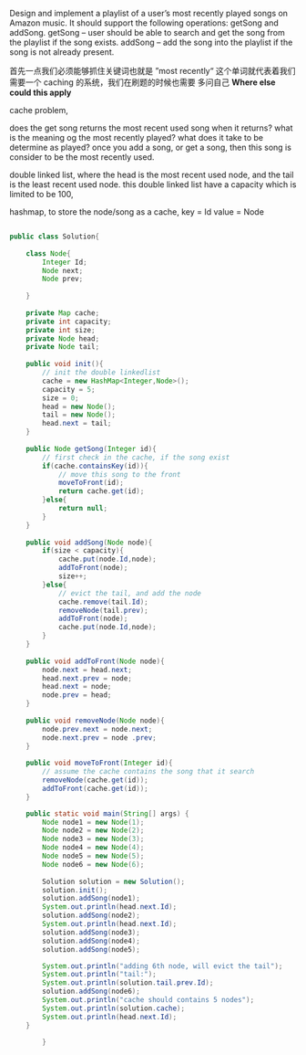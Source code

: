 Design and implement a playlist of a user’s most recently played songs on Amazon music. It should support the following operations: getSong and addSong.
getSong – user should be able to search and get the song from the playlist if the song exists.
addSong – add the song into the playlist if the song is not already present.

首先一点我们必须能够抓住关键词也就是 ”most recently“ 这个单词就代表着我们需要一个 caching 的系统，我们在刷题的时候也需要 多问自己 **Where else could this apply**

cache problem, 

does the get song returns the most recent used song when it returns? 
what is the meaning og the most recently played? 
what does it take to be determine as played?
once you add a song, or get a song, then this song is consider to be the most recently used.

double linked list, where the head is the most recent used node, and the tail is the least recent used node.
this double linked list have a capacity which is limited to be 100, 

hashmap, to store the node/song as a cache,
key = Id
value = Node

```java

public class Solution{
    
    class Node{
        Integer Id;
        Node next;
        Node prev;
        
    }
    
    private Map cache;
    private int capacity;
    private int size;
    private Node head;
    private Node tail;
    
    public void init(){
        // init the double linkedlist
        cache = new HashMap<Integer,Node>();
        capacity = 5;
        size = 0;
        head = new Node();
        tail = new Node();
        head.next = tail;
    } 
    
    public Node getSong(Integer id){
        // first check in the cache, if the song exist
        if(cache.containsKey(id)){
            // move this song to the front
            moveToFront(id);
            return cache.get(id);
        }else{
            return null;
        }
    }
    
    public void addSong(Node node){
        if(size < capacity){
            cache.put(node.Id,node);
            addToFront(node);
            size++;
        }else{
            // evict the tail, and add the node
            cache.remove(tail.Id);
            removeNode(tail.prev);
            addToFront(node);
            cache.put(node.Id,node);
        }
    }
    
    public void addToFront(Node node){
        node.next = head.next;
        head.next.prev = node;
        head.next = node;
        node.prev = head;
    }
    
    public void removeNode(Node node){
        node.prev.next = node.next;
        node.next.prev = node .prev;
    }
    
    public void moveToFront(Integer id){
        // assume the cache contains the song that it search
        removeNode(cache.get(id));
        addToFront(cache.get(id));
    }

    public static void main(String[] args) {
        Node node1 = new Node(1);
        Node node2 = new Node(2);
        Node node3 = new Node(3);
        Node node4 = new Node(4);
        Node node5 = new Node(5);
        Node node6 = new Node(6);
        
        Solution solution = new Solution();
        solution.init();
        solution.addSong(node1);
        System.out.println(head.next.Id);
        solution.addSong(node2);
        System.out.println(head.next.Id);
        solution.addSong(node3);
        solution.addSong(node4);
        solution.addSong(node5);

        System.out.println("adding 6th node, will evict the tail");
        System.out.println("tail:");
        System.out.println(solution.tail.prev.Id);
        solution.addSong(node6);
        System.out.println("cache should contains 5 nodes");
        System.out.println(solution.cache);
        System.out.println(head.next.Id);
    }
    
        }
```